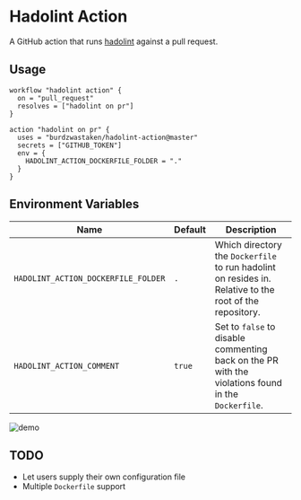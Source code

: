 # Hadolint Action

A GitHub action that runs [hadolint](https://github.com/hadolint/hadolint) against a pull request.

## Usage

```
workflow "hadolint action" {
  on = "pull_request"
  resolves = ["hadolint on pr"]
}

action "hadolint on pr" {
  uses = "burdzwastaken/hadolint-action@master"
  secrets = ["GITHUB_TOKEN"]
  env = {
    HADOLINT_ACTION_DOCKERFILE_FOLDER = "."
  }
}
```

## Environment Variables

Name | Default | Description
--- | --- | ---
`HADOLINT_ACTION_DOCKERFILE_FOLDER` | `.` | Which directory the `Dockerfile` to run hadolint on resides in. Relative to the root of the repository.
`HADOLINT_ACTION_COMMENT` | `true` | Set to `false` to disable commenting back on the PR with the violations found in the `Dockerfile`.

![demo](images/404-no-beta-access)

## TODO
* Let users supply their own configuration file
* Multiple `Dockerfile` support
